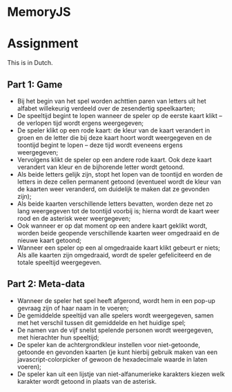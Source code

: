 # MemoryJS

# Assignment
This is in Dutch.

## Part 1: Game
- Bij het begin van het spel worden achttien paren van letters uit het alfabet willekeurig verdeeld over de zesendertig speelkaarten;
- De speeltijd begint te lopen wanneer de speler op de eerste kaart klikt – de verlopen tijd wordt ergens weergegeven;
- De speler klikt op een rode kaart: de kleur van de kaart verandert in groen en de letter die bij deze kaart hoort wordt weergegeven en de toontijd begint te lopen – deze tijd wordt eveneens ergens weergegeven;
- Vervolgens klikt de speler op een andere rode kaart. Ook deze kaart verandert van kleur en de bijhorende letter wordt getoond.
- Als beide letters gelijk zijn, stopt het lopen van de toontijd en worden de letters in deze cellen permanent getoond (eventueel wordt de kleur van de kaarten weer veranderd, om duidelijk te maken dat ze gevonden zijn);
- Als beide kaarten verschillende letters bevatten, worden deze net zo lang weergegeven tot de toontijd voorbij is; hierna wordt de kaart weer rood en de asterisk weer weergegeven;
- Ook wanneer er op dat moment op een andere kaart geklikt wordt, worden beide geopende verschillende kaarten weer omgedraaid en de nieuwe kaart getoond;
- Wanneer een speler op een al omgedraaide kaart klikt gebeurt er niets; Als alle kaarten zijn omgedraaid, wordt de speler gefeliciteerd en de totale speeltijd weergegeven.

## Part 2: Meta-data
- Wanneer de speler het spel heeft afgerond, wordt hem in een pop-up gevraag zijn of haar naam in te voeren;
- De gemiddelde speeltijd van alle spelers wordt weergegeven, samen met het verschil tussen dit gemiddelde en het huidige spel;
- De namen van de vijf snelst spelende personen wordt weergegeven, met hierachter hun speeltijd;
- De speler kan de achtergrondkleur instellen voor niet-getoonde, getoonde en gevonden kaarten (je kunt hierbij gebruik maken van een javascript-colorpicker of gewoon de hexadecimale waarde in laten voeren);
- De speler kan uit een lijstje van niet-alfanumerieke karakters kiezen welk karakter wordt getoond in plaats van de asterisk.